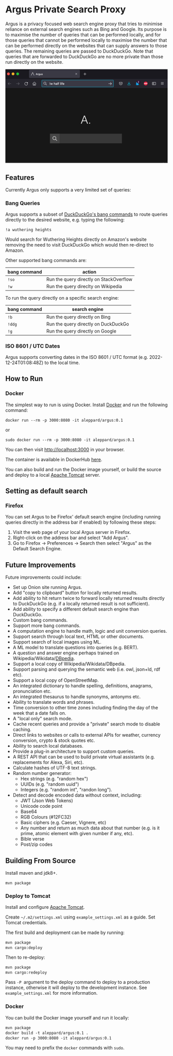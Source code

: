 # Argus Private Search Proxy

Argus is a privacy focused web search engine proxy that tries to
minimise reliance on external search engines such as Bing and
Google. Its purpose is to maximise the number of queries that can be
performed locally, and for those queries that cannot be performed
locally to maximise the number that can be performed directly on the
websites that can supply answers to those queries. The remaining
queries are passed to DuckDuckGo. Note that queries that are forwarded to
DuckDuckGo are no more private than those run directly on the website.

![Screenshot!](/screenshot.jpg)

## Features

Currently Argus only supports a very limited set of queries:

### Bang Queries

Argus supports a subset of [DuckDuckGo's bang commands](https://duckduckgo.com/bang) to route queries directly to the desired website, e.g. typing the following:

    !a wuthering heights

Would search for Wuthering Heights directly on Amazon's website removing the need to visit DuckDuckGo which would then re-direct to Amazon.

Other supported bang commands are:

| bang command | action |
| --- | --- |
| `!so` | Run the query directly on StackOverflow |
| `!w` | Run the query direclty on Wikipedia |

To run the query directly on a specific search engine:

| bang command | search engine |
| --- | --- |
| `!b` | Run the query directly on Bing |
| `!ddg` | Run the query directly on DuckDuckGo |
| `!g` | Run the query directly on Google |

### ISO 8601 / UTC Dates

Argus supports converting dates in the ISO 8601 / UTC format
(e.g. 2022-12-24T01:08:48Z) to the local time.

## How to Run

### Docker

The simplest way to run is using Docker. Install [Docker](https://www.docker.com/) and run the following command:

    docker run --rm -p 3000:8080 -it aleppard/argus:0.1

or

    sudo docker run --rm -p 3000:8080 -it aleppard/argus:0.1

You can then visit <http://localhost:3000> in your browser.

The container is available in DockerHub [here](https://hub.docker.com/r/aleppard/argus).

You can also build and run the Docker image yourself, or build the source and deploy to a local [Apache Tomcat](https://tomcat.apache.org/) server.

## Setting as default search

### Firefox

You can set Argus to be Firefox' default search engine (including running queries directly in the address bar if enabled) by following these steps:

1. Visit the web page of your local Argus server in Firefox.
2. Right-click on the address bar and select "Add Argus".
2. Go to Firefox -> Preferences -> Search then select "Argus" as the Default Search Engine.

## Future Improvements

Future improvements could include:

* Set up Onion site running Argus.
* Add "copy to clipboard" button for locally returned results.
* Add ability to hit return twice to forward locally returned results
  directly to DuckDuckGo (e.g. if a locally returned result is not
  sufficient).
* Add ability to specify a different default search engine than DuckDuckGo.
* Custom bang commands.
* Support more bang commands.
* A computation engine to handle math, logic and unit conversion queries.
* Support search through local text, HTML or other documents.
* Support search of local images using ML.
* A ML model to translate questions into queries (e.g. BERT).
* A question and answer engine perhaps trained on Wikipedia/Wikidata/[DBpedia](https://www.dbpedia.org).
* Support a local copy of Wikipedia/Wikidata/DBpedia.
* Support parsing and querying the semantic web (i.e. owl, json+ld, rdf etc).
* Support a local copy of OpenStreetMap.
* An integrated dictionary to handle spelling, definitions, anagrams, pronunciation etc.
* An integrated thesaurus to handle synonyms, antonyms etc.
* Ability to translate words and phrases.
* Time conversion to other time zones including finding the day of the
  week that a date falls on.
* A "local only" search mode.
* Cache recent queries and provide a "private" search mode to disable caching.
* Direct links to websites or calls to external APIs for weather, currency conversion, crypto & stock quotes etc.
* Ability to search local databases.
* Provide a plug-in architecture to support custom queries.
* A REST API that can be used to build private virtual assistants
  (e.g. replacements for Alexa, Siri, etc).
* Calculate hashes of UTF-8 text strings.
* Random number generator:
  * Hex strings (e.g. "random hex")
  * UUIDs (e.g. "random uuid")
  * Integers (e.g. "random int", "randon long").
* Detect and decode encoded data without context, including:
  * JWT (Json Web Tokens)
  * Unicode code point
  * Base64
  * RGB Colours (#12FC32)
  * Basic ciphers (e.g. Caeser, Vignere, etc)
  * Any number and return as much data about that number (e.g. is it
    prime, atomic element with given number if any, etc).
  * Bible verse
  * Post/zip codes

## Building From Source

Install maven and jdk8+.

    mvn package 

### Deploy to Tomcat

Install and configure [Apache Tomcat](https://tomcat.apache.org/).

Create `~/.m2/settings.xml` using `example_settings.xml` as a guide. Set Tomcat credentials.

The first build and deployment can be made by running:

    mvn package
    mvn cargo:deploy 
    
Then to re-deploy:
    
    mvn package
    mvn cargo:redeploy 

Pass `-P `argument to the deploy command to deploy to a production instance, otherwise it will deploy to the development instance. See `example_settings.xml` for more information.

### Docker

You can build the Docker image yourself and run it locally:

    mvn package
    docker build -t aleppard/argus:0.1 .
    docker run -p 3000:8080 -it aleppard/argus:0.1

You may need to prefix the `docker` commands with `sudo`.
